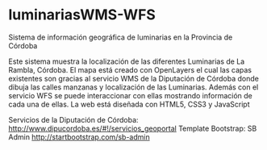 luminariasWMS-WFS
=================

Sistema de información geográfica de luminarias en la Provincia de Córdoba

Este sistema muestra la localización de las diferentes Luminarias de La Rambla, Córdoba. El mapa está creado con OpenLayers el cual las capas existentes son gracias al servicio WMS de la Diputación de Córdoba donde dibuja las calles manzanas y localización de las Luminarias. Además con el servicio WFS se puede interaccionar con ellas mostrando información de cada una de ellas. La web está diseñada con HTML5, CSS3 y JavaScript

Servicios de la Diputación de Córdoba: http://www.dipucordoba.es/#!/servicios_geoportal
Template Bootstrap: SB Admin http://startbootstrap.com/sb-admin
